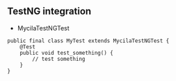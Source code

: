 ## TestNG integration ##

  * MycilaTestNGTest

```
public final class MyTest extends MycilaTestNGTest {
    @Test
    public void test_something() {
        // test something
    }
}
```